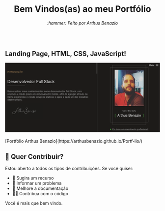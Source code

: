  <div align="center">
  <h1>Bem Vindos(as) ao meu Portfólio</h1>
  
  <h6>:hammer: Feito por Arthus Benazio</h6>
</div>
<br>


## Landing Page, HTML, CSS, JavaScript!


<div align="center">
    <img src="./assets/images/Port.PNG" alt="daily.dev" width="550">
</div>

<br>
[Portfólio Arthus Benazio](https://arthusbenazio.github.io/Portf-lio/)
<br>


## 🙌 Quer Contribuir?

Estou aberto a todos os tipos de contribuições. Se você quiser:
* 🤔 Sugira um recurso
* 🐛 Informar um problema
* 📖 Melhore a documentação
* 👨‍💻 Contribua com o código

Você é mais que bem vindo. 




